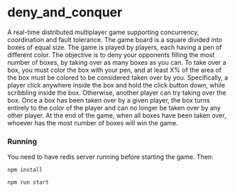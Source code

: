 # deny_and_conquer
A real-time distributed multiplayer game supporting concurrency, coordination and fault tolerance. The game board is a square divided into boxes of equal size. The game is played by players, each having a pen of different color. The objective is to deny your opponents filling the most number of boxes, by taking over as many boxes as you can. To take over a box, you must color the box with your pen, and at least X% of the area of the box must be colored to be considered taken over by you. Specifically, a player click anywhere inside the box and hold the click button down, while scribbling inside the box. Otherwise, another player can try taking over the box. Once a box has been taken over by a given player, the box turns entirely to the color of the player and can no longer be taken over by any other player. At the end of the game, when all boxes have been taken over, whoever has the most number of boxes will win the game.


### Running
You need to have redis server running before starting the game. Then:

`npm install`

`npm run start`
